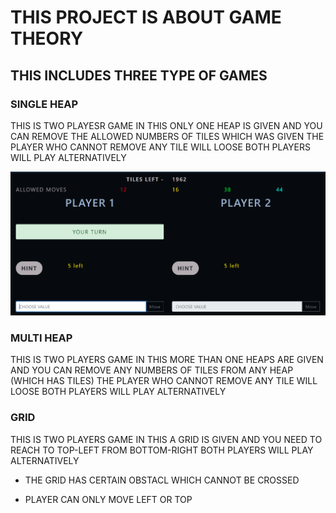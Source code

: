 # THIS PROJECT IS ABOUT GAME THEORY

## THIS INCLUDES THREE TYPE OF GAMES

### SINGLE HEAP

THIS IS TWO PLAYESR GAME IN THIS ONLY ONE HEAP IS GIVEN AND YOU CAN REMOVE THE ALLOWED NUMBERS OF TILES WHICH WAS GIVEN THE PLAYER WHO CANNOT REMOVE ANY TILE WILL LOOSE BOTH PLAYERS WILL PLAY ALTERNATIVELY

![heap photo](readme_heap.png)

### MULTI HEAP

THIS IS TWO PLAYERS GAME IN THIS MORE THAN ONE HEAPS ARE GIVEN AND YOU CAN REMOVE ANY NUMBERS OF TILES FROM ANY HEAP (WHICH HAS TILES) THE PLAYER WHO CANNOT REMOVE ANY TILE WILL LOOSE BOTH PLAYERS WILL PLAY ALTERNATIVELY

### GRID

THIS IS TWO PLAYERS GAME IN THIS A GRID IS GIVEN AND YOU NEED TO REACH TO TOP-LEFT FROM BOTTOM-RIGHT
BOTH PLAYERS WILL PLAY ALTERNATIVELY

- THE GRID HAS CERTAIN OBSTACL WHICH CANNOT BE CROSSED

- PLAYER CAN ONLY MOVE LEFT OR TOP
